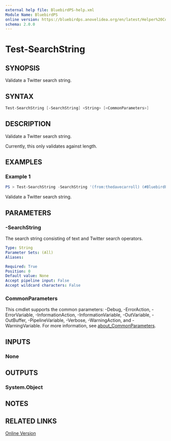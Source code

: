 ```yaml
---
external help file: BluebirdPS-help.xml
Module Name: BluebirdPS
online version: https://bluebirdps.anovelidea.org/en/latest/Helper%20Commands/Test-SearchString
schema: 2.0.0
---
```


# Test-SearchString

## SYNOPSIS

Validate a Twitter search string.

## SYNTAX

```powershell
Test-SearchString [-SearchString] <String> [<CommonParameters>]
```

## DESCRIPTION

Validate a Twitter search string.

Currently, this only validates against length.

## EXAMPLES

### Example 1

```powershell
PS > Test-SearchString -SearchString '(from:thedavecarroll) (#BluebirdPS)'
```

Validate a Twitter search string.

## PARAMETERS

### -SearchString

The search string consisting of text and Twitter search operators.

```yaml
Type: String
Parameter Sets: (All)
Aliases:

Required: True
Position: 0
Default value: None
Accept pipeline input: False
Accept wildcard characters: False
```

### CommonParameters

This cmdlet supports the common parameters: -Debug, -ErrorAction, -ErrorVariable, -InformationAction, -InformationVariable, -OutVariable, -OutBuffer, -PipelineVariable, -Verbose, -WarningAction, and -WarningVariable. For more information, see [about_CommonParameters](http://go.microsoft.com/fwlink/?LinkID=113216).

## INPUTS

### None

## OUTPUTS

### System.Object

## NOTES

## RELATED LINKS

[Online Version](https://bluebirdps.anovelidea.org/en/latest/Helper%20Commands/Test-SearchString)
